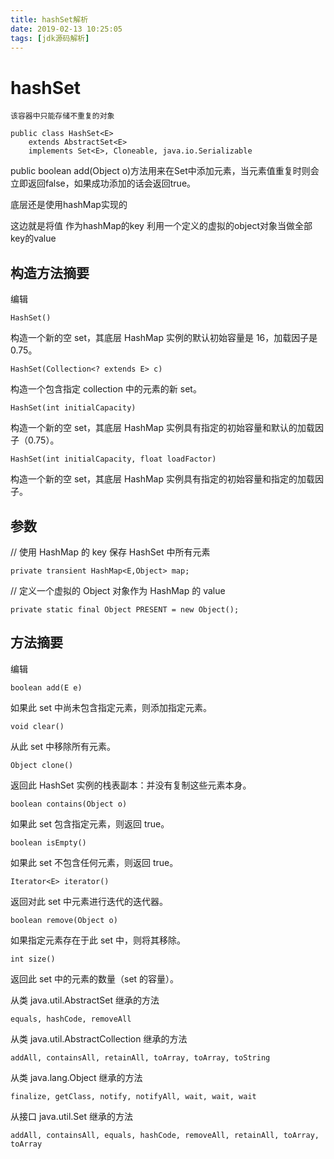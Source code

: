 ```yaml
---
title: hashSet解析
date: 2019-02-13 10:25:05
tags: [jdk源码解析]
---
```


# hashSet

`该容器中只能存储不重复的对象`

```
public class HashSet<E>
    extends AbstractSet<E>
    implements Set<E>, Cloneable, java.io.Serializable
```

public boolean add(Object o)方法用来在Set中添加元素，当元素值重复时则会立即返回false，如果成功添加的话会返回true。

底层还是使用hashMap实现的

这边就是将值 作为hashMap的key  利用一个定义的虚拟的object对象当做全部key的value

<!--more-->

## 构造方法摘要

编辑

`HashSet()`

构造一个新的空 set，其底层 HashMap 实例的默认初始容量是 16，加载因子是 0.75。

`HashSet(Collection<? extends E> c)`

构造一个包含指定 collection 中的元素的新 set。

`HashSet(int initialCapacity)`

构造一个新的空 set，其底层 HashMap 实例具有指定的初始容量和默认的加载因子（0.75）。

`HashSet(int initialCapacity, float loadFactor)`

构造一个新的空 set，其底层 HashMap 实例具有指定的初始容量和指定的加载因子。



## 参数

// 使用 HashMap 的 key 保存 HashSet 中所有元素

`private transient HashMap<E,Object> map;`

// 定义一个虚拟的 Object 对象作为 HashMap 的 value

`private static final Object PRESENT = new Object();`



## 方法摘要

编辑

`boolean add(E e)`

如果此 set 中尚未包含指定元素，则添加指定元素。

`void clear()`

从此 set 中移除所有元素。

`Object clone()`

返回此 HashSet 实例的栈表副本：并没有复制这些元素本身。

`boolean contains(Object o)`

如果此 set 包含指定元素，则返回 true。

`boolean isEmpty()`

如果此 set 不包含任何元素，则返回 true。

`Iterator<E> iterator()`

返回对此 set 中元素进行迭代的迭代器。

`boolean remove(Object o)`

如果指定元素存在于此 set 中，则将其移除。

`int size()`

返回此 set 中的元素的数量（set 的容量）。

从类 java.util.AbstractSet 继承的方法

`equals, hashCode, removeAll`

从类 java.util.AbstractCollection 继承的方法

`addAll, containsAll, retainAll, toArray, toArray, toString`

从类 java.lang.Object 继承的方法

`finalize, getClass, notify, notifyAll, wait, wait, wait`

从接口 java.util.Set 继承的方法

`addAll, containsAll, equals, hashCode, removeAll, retainAll, toArray, toArray`

